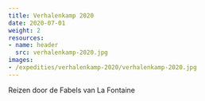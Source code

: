 ```yaml
---
title: Verhalenkamp 2020
date: 2020-07-01
weight: 2
resources:
- name: header
  src: verhalenkamp-2020.jpg
images:
- /expedities/verhalenkamp-2020/verhalenkamp-2020.jpg
---
```


Reizen door de Fabels van La Fontaine

